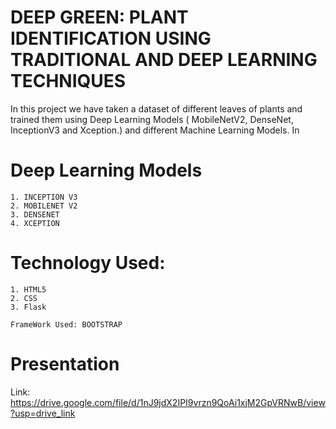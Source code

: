 
# DEEP GREEN: PLANT IDENTIFICATION USING TRADITIONAL AND DEEP LEARNING TECHNIQUES

In this project we have taken a dataset of different leaves of plants and trained them using Deep Learning Models ( MobileNetV2, DenseNet, InceptionV3 and Xception.) and different Machine Learning Models. In

# Deep Learning Models
    1. INCEPTION V3
    2. MOBILENET V2
    3. DENSENET
    4. XCEPTION


# Technology Used:
    1. HTML5
    2. CSS
    3. Flask 
    
    FrameWork Used: BOOTSTRAP

#

# Presentation 
Link: https://drive.google.com/file/d/1nJ9jdX2IPI9vrzn9QoAi1xjM2GpVRNwB/view?usp=drive_link

